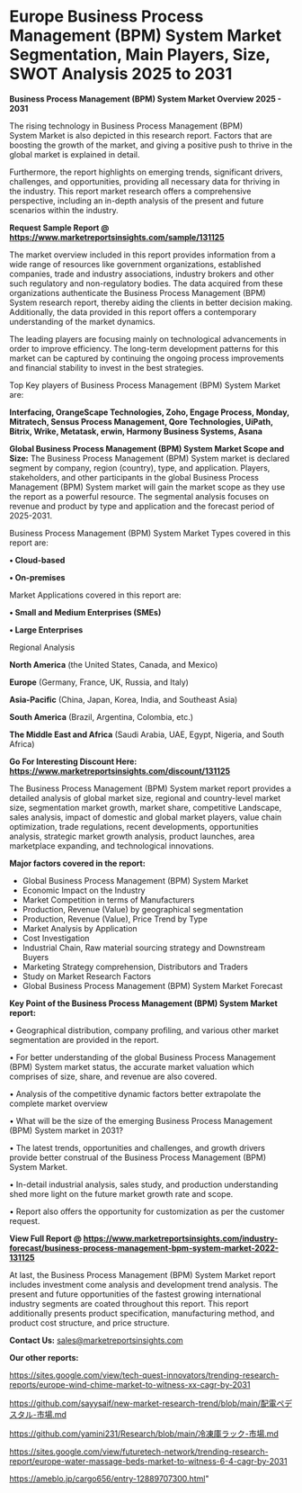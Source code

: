 # Europe Business Process Management (BPM) System Market Segmentation, Main Players, Size, SWOT Analysis 2025 to 2031

<Strong> Business Process Management (BPM) System Market Overview 2025 - 2031</strong>

The rising technology in Business Process Management (BPM) System Market is also depicted in this research report. Factors that are boosting the growth of the market, and giving a positive push to thrive in the global market is explained in detail.

Furthermore, the report highlights on emerging trends, significant drivers, challenges, and opportunities, providing all necessary data for thriving in the industry. This report market research offers a comprehensive perspective, including an in-depth analysis of the present and future scenarios within the industry.

<strong>Request Sample Report @ <a href=https://www.marketreportsinsights.com/sample/131125>https://www.marketreportsinsights.com/sample/131125</a></strong>

The market overview included in this report provides information from a wide range of resources like government organizations, established companies, trade and industry associations, industry brokers and other such regulatory and non-regulatory bodies. The data acquired from these organizations authenticate the Business Process Management (BPM) System research report, thereby aiding the clients in better decision making. Additionally, the data provided in this report offers a contemporary understanding of the market dynamics.

The leading players are focusing mainly on technological advancements in order to improve efficiency. The long-term development patterns for this market can be captured by continuing the ongoing process improvements and financial stability to invest in the best strategies.

Top Key players of Business Process Management (BPM) System Market are:

<strong>Interfacing, OrangeScape Technologies, Zoho, Engage Process, Monday, Mitratech, Sensus Process Management, Qore Technologies, UiPath, Bitrix, Wrike, Metatask, erwin, Harmony Business Systems, Asana</strong>

<strong><b>Global Business Process Management (BPM) System Market Scope and Size:</b></strong>
The Business Process Management (BPM) System market is declared segment by company, region (country), type, and application. Players, stakeholders, and other participants in the global Business Process Management (BPM) System market will gain the market scope as they use the report as a powerful resource. The segmental analysis focuses on revenue and product by type and application and the forecast period of 2025-2031.

Business Process Management (BPM) System Market Types covered in this report are:

<strong>• Cloud-based

• On-premises</strong>

Market Applications covered in this report are:

<strong>• Small and Medium Enterprises (SMEs)

• Large Enterprises</strong> 

Regional Analysis

<strong>North America</strong> (the United States, Canada, and Mexico)

<strong>Europe</strong> (Germany, France, UK, Russia, and Italy)

<strong>Asia-Pacific</strong> (China, Japan, Korea, India, and Southeast Asia)

<strong>South America</strong> (Brazil, Argentina, Colombia, etc.)

<strong>The Middle East and Africa</strong> (Saudi Arabia, UAE, Egypt, Nigeria, and South Africa)

<strong>Go For Interesting Discount Here: <a href=https://www.marketreportsinsights.com/discount/131125>https://www.marketreportsinsights.com/discount/131125</a></strong>

The Business Process Management (BPM) System market report provides a detailed analysis of global market size, regional and country-level market size, segmentation market growth, market share, competitive Landscape, sales analysis, impact of domestic and global market players, value chain optimization, trade regulations, recent developments, opportunities analysis, strategic market growth analysis, product launches, area marketplace expanding, and technological innovations.

<strong><b>Major factors covered in the report:</b></strong>
<ul>
  <li>Global Business Process Management (BPM) System Market </li>
  <li>Economic Impact on the Industry</li>
  <li>Market Competition in terms of Manufacturers</li>
  <li>Production, Revenue (Value) by geographical segmentation</li>
  <li>Production, Revenue (Value), Price Trend by Type</li>
  <li>Market Analysis by Application</li>
  <li>Cost Investigation</li>
  <li>Industrial Chain, Raw material sourcing strategy and Downstream Buyers</li>
  <li>Marketing Strategy comprehension, Distributors and Traders</li>
  <li>Study on Market Research Factors</li>
  <li>Global Business Process Management (BPM) System Market Forecast</li>
</ul>

<strong><b>Key Point of the Business Process Management (BPM) System Market report:</b></strong>

• Geographical distribution, company profiling, and various other market segmentation are provided in the report.

• For better understanding of the global Business Process Management (BPM) System market status, the accurate market valuation which comprises of size, share, and revenue are also covered.

• Analysis of the competitive dynamic factors better extrapolate the complete market overview

• What will be the size of the emerging Business Process Management (BPM) System market in 2031?

• The latest trends, opportunities and challenges, and growth drivers provide better construal of the Business Process Management (BPM) System Market.

• In-detail industrial analysis, sales study, and production understanding shed more light on the future market growth rate and scope.

• Report also offers the opportunity for customization as per the customer request.

<strong><b>View Full Report @ <a href=https://www.marketreportsinsights.com/industry-forecast/business-process-management-bpm-system-market-2022-131125>https://www.marketreportsinsights.com/industry-forecast/business-process-management-bpm-system-market-2022-131125</a></b></strong>


At last, the Business Process Management (BPM) System Market report includes investment come analysis and development trend analysis. The present and future opportunities of the fastest growing international industry segments are coated throughout this report. This report additionally presents product specification, manufacturing method, and product cost structure, and price structure.

<strong>Contact Us:</strong>
sales@marketreportsinsights.com

<strong>Our other reports:</strong>

<a href=https://sites.google.com/view/tech-quest-innovators/trending-research-reports/europe-wind-chime-market-to-witness-xx-cagr-by-2031>https://sites.google.com/view/tech-quest-innovators/trending-research-reports/europe-wind-chime-market-to-witness-xx-cagr-by-2031</a>

<a href=https://github.com/sayysaif/new-market-research-trend/blob/main/配電ペデスタル-市場.md>https://github.com/sayysaif/new-market-research-trend/blob/main/配電ペデスタル-市場.md</a>

<a href=https://github.com/yamini231/Research/blob/main/冷凍庫ラック-市場.md>https://github.com/yamini231/Research/blob/main/冷凍庫ラック-市場.md</a>

<a href=https://sites.google.com/view/futuretech-network/trending-research-report/europe-water-massage-beds-market-to-witness-6-4-cagr-by-2031>https://sites.google.com/view/futuretech-network/trending-research-report/europe-water-massage-beds-market-to-witness-6-4-cagr-by-2031</a>

<a href=https://ameblo.jp/cargo656/entry-12889707300.html>https://ameblo.jp/cargo656/entry-12889707300.html</a>"
